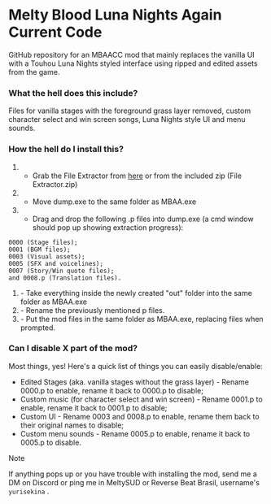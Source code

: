 # Melty Blood Luna Nights Again Current Code 
GitHub repository for an MBAACC mod that mainly replaces the vanilla UI with a Touhou Luna Nights styled interface using ripped and edited assets from the game. 

### What the hell does this include?

Files for vanilla stages with the foreground grass layer removed, custom character select and win screen songs, Luna Nights style UI and menu sounds.

### How the hell do I install this?

1. - Grab the File Extractor from [here](https://files.catbox.moe/ghmr93.zip) or from the included zip (File Extractor.zip) 
2. - Move dump.exe to the same folder as MBAA.exe
3. - Drag and drop the following .p files into dump.exe (a cmd window should pop up showing extraction progress): 

```
0000 (Stage files);
0001 (BGM files);
0003 (Visual assets);
0005 (SFX and voicelines); 
0007 (Story/Win quote files);
and 0008.p (Translation files).
```

1. \- Take everything inside the newly created "out" folder into the same folder as MBAA.exe
2. \- Rename the previously mentioned p files.
3. \- Put the mod files in the same folder as MBAA.exe, replacing files when prompted.

### Can I disable X part of the mod?
Most things, yes! Here's a quick list of things you can easily disable/enable:

- Edited Stages (aka. vanilla stages without the grass layer) - Rename 0000.p to enable, rename it back to 0000.p to disable;
- Custom music (for character select and win screen) - Rename 0001.p to enable, rename it back to 0001.p to disable;
- Custom UI - Rename 0003 and 0008.p to enable, rename them back to their original names to disable;
- Custom menu sounds - Rename 0005.p to enable, rename it back to 0005.p to disable.

> [!NOTE] 
> If anything pops up or you have trouble with installing the mod, send me a DM on Discord or ping me in MeltySUD or Reverse Beat Brasil, username's `yurisekina` .